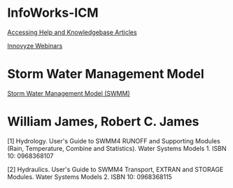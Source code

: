 # InfoWorks-ICM
[Accessing Help and Knowledgebase Articles ](https://help.innovyze.com/display/infoworksicm/Accessing+Help+and+Knowledgebase+Articles)

[Innovyze Webinars](https://www.innovyze.com/en-us/webinars)

# Storm Water Management Model 
[Storm Water Management Model (SWMM)](https://www.epa.gov/water-research/storm-water-management-model-swmm)

# William James, Robert C. James

[1] Hydrology. User's Guide to SWMM4 RUNOFF and Supporting Modules (Rain, Temperature, Combine and Statistics). Water Systems Models 1. ISBN 10: 0968368107

[2] Hydraulics. User's Guide to SWMM4 Transport, EXTRAN and STORAGE Modules. Water Systems Models 2. ISBN 10: 0968368115
